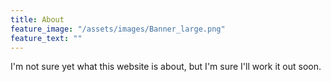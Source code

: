 ```yaml
---
title: About
feature_image: "/assets/images/Banner_large.png"
feature_text: ""
---
```


I'm not sure yet what this website is about, but I'm sure I'll work it out soon.
